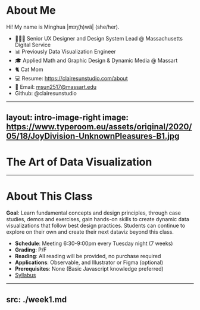 # About Me

Hi! My name is Minghua |mɪŋ(h)wä| (she/her). 

- 👩🏻‍💻 Senior UX Designer and Design System Lead @ Massachusetts Digital Service
- 📊 Previously Data Visualization Engineer
- 🎓 Applied Math and Graphic Design & Dynamic Media @ Massart
- 🐈 Cat Mom
- 💻 Resume: https://clairesunstudio.com/about
- 📧 Email: msun2517@massart.edu
- <logos-github-octocat/> Github: @clairesunstudio

<!-- Previous title - I built several interactive data reports and data stories to help present data made available by various state departments to the general public. I will draw on some examples from the dataviz that I built throughout the course. 

My academic background was in math and graphic design. Data visualization is a cross-disciplinary field - it requires scientific rigor, design thinking and a good eye for design to create something that's accurate, informative, impactful, and engaging.
-->

---
layout: intro-image-right
image: https://www.typeroom.eu/assets/original/2020/05/18/JoyDivision-UnknownPleasures-B1.jpg
---

# The Art of Data Visualization

<Credit />

<!-- You probably have seen this graphic on the right, and you probably recognize it as the album cover designed by British Graphic designer, Peter Saville for Joy Division. It has been widely imitated and referenced in pop art - But you probably don't know this - It was originally a dataviz created by radio astronomer Harold Craft in his PHD dissertation in the 70s. The lines are data measures of radio waves emitted by a pulsar, a type of rotating neutron star. Because it was popularized by the design of this albumn cover, some people call this type of chart "joyplot". I chose this to be the cover image for this class because I think this is a great symbol of Data visualization - an interdisciplinary field between art and science. It is a data-driven art, and that data can look beautiful. -->

---

# About This Class

**Goal**: Learn fundamental concepts and design principles, through case studies, demos and exercises, gain hands-on skills to create dynamic data visualizations that follow best design practices. Students can continue to explore on their own and create their next dataviz beyond this class. 
- **Schedule**: Meeting 6:30-9:00pm every Tuesday night (7 weeks)
- **Grading**: P/F
- **Reading**: All reading will be provided, no purchase required
- **Applications**: Observable, and Illustrator or Figma (optional)
- **Prerequisites**: None (Basic Javascript knowledge preferred)
- [Syllabus](https://docs.google.com/document/d/1wNakUIx7uloN2_17R4Xqoy196lmVDqsB2q54mnba8Og/edit)

<!-- This is an introductory class and hopefully a gateway for you to practice and learn more on your own.

We are going to learn some necessary Javascript. The reason why I chose to teach this class using Javascript and Observable (more on the tool later) - I'm a big proponent for open source projects. If you are in the field, you are likely be using some BI tools Tableau, Power BI, Looker to name a few - they can be expensive and inflexible. Learning Javascript will make your skills more transferable, there's no limit on what you can create once you master it. In this class, we are just going to dabble into it and learn enough be dangerous so that you can start hacking some examples and visualize your own data.

Please note that the syllabus is a living doc, I will make adjustments as we go based on our pace and our needs. -->

---
src: ./week1.md
---